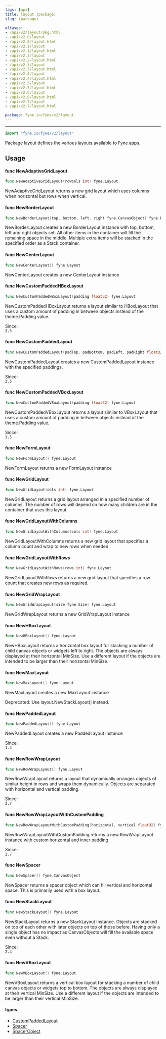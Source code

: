 ```yaml
---
tags: [api]
title: layout (package)
slug: (package)

aliases:
- /api/v2/layout/pkg.html
- /api/v2.0/layout
- /api/v2.0/layout.html
- /api/v2.1/layout
- /api/v2.1/layout.html
- /api/v2.2/layout
- /api/v2.2/layout.html
- /api/v2.3/layout
- /api/v2.3/layout.html
- /api/v2.4/layout
- /api/v2.4/layout.html
- /api/v2.5/layout
- /api/v2.5/layout.html
- /api/v2.6/layout
- /api/v2.6/layout.html
- /api/v2.7/layout
- /api/v2.7/layout.html

package: fyne.io/fyne/v2/layout
---
```



---
```go
import "fyne.io/fyne/v2/layout"
```

Package layout defines the various layouts available to Fyne apps.

## Usage

#### func  NewAdaptiveGridLayout

```go
func NewAdaptiveGridLayout(rowcols int) fyne.Layout
```
NewAdaptiveGridLayout returns a new grid layout which uses columns when horizontal but rows when vertical.

#### func  NewBorderLayout

```go
func NewBorderLayout(top, bottom, left, right fyne.CanvasObject) fyne.Layout
```
NewBorderLayout creates a new BorderLayout instance with top, bottom, left and right objects set. All other items in the container will fill the remaining space in the middle. Multiple extra items will be stacked in the specified order as a Stack container.

#### func  NewCenterLayout

```go
func NewCenterLayout() fyne.Layout
```
NewCenterLayout creates a new CenterLayout instance

#### func  NewCustomPaddedHBoxLayout

```go
func NewCustomPaddedHBoxLayout(padding float32) fyne.Layout
```
NewCustomPaddedHBoxLayout returns a layout similar to HBoxLayout that uses a custom amount of padding in between objects instead of the theme.Padding value.


<div class="since">Since: <code>
2.5</code></div>

#### func  NewCustomPaddedLayout

```go
func NewCustomPaddedLayout(padTop, padBottom, padLeft, padRight float32) fyne.Layout
```
NewCustomPaddedLayout creates a new CustomPaddedLayout instance with the specified paddings.


<div class="since">Since: <code>
2.5</code></div>

#### func  NewCustomPaddedVBoxLayout

```go
func NewCustomPaddedVBoxLayout(padding float32) fyne.Layout
```
NewCustomPaddedVBoxLayout returns a layout similar to VBoxLayout that uses a custom amount of padding in between objects instead of the theme.Padding value.


<div class="since">Since: <code>
2.5</code></div>

#### func  NewFormLayout

```go
func NewFormLayout() fyne.Layout
```
NewFormLayout returns a new FormLayout instance

#### func  NewGridLayout

```go
func NewGridLayout(cols int) fyne.Layout
```
NewGridLayout returns a grid layout arranged in a specified number of columns. The number of rows will depend on how many children are in the container that uses this layout.

#### func  NewGridLayoutWithColumns

```go
func NewGridLayoutWithColumns(cols int) fyne.Layout
```
NewGridLayoutWithColumns returns a new grid layout that specifies a column count and wrap to new rows when needed.

#### func  NewGridLayoutWithRows

```go
func NewGridLayoutWithRows(rows int) fyne.Layout
```
NewGridLayoutWithRows returns a new grid layout that specifies a row count that creates new rows as required.

#### func  NewGridWrapLayout

```go
func NewGridWrapLayout(size fyne.Size) fyne.Layout
```
NewGridWrapLayout returns a new GridWrapLayout instance

#### func  NewHBoxLayout

```go
func NewHBoxLayout() fyne.Layout
```
NewHBoxLayout returns a horizontal box layout for stacking a number of child canvas objects or widgets left to right. The objects are always displayed at their horizontal MinSize. Use a different layout if the objects are intended to be larger than their horizontal MinSize.

#### func  NewMaxLayout

```go
func NewMaxLayout() fyne.Layout
```
NewMaxLayout creates a new MaxLayout instance


<div class="deprecated">
Deprecated: Use layout.NewStackLayout() instead.</div>

#### func  NewPaddedLayout

```go
func NewPaddedLayout() fyne.Layout
```
NewPaddedLayout creates a new PaddedLayout instance


<div class="since">Since: <code>
1.4</code></div>

#### func  NewRowWrapLayout

```go
func NewRowWrapLayout() fyne.Layout
```
NewRowWrapLayout returns a layout that dynamically arranges objects of similar height in rows and wraps them dynamically. Objects are separated with horizontal and vertical padding.


<div class="since">Since: <code>
2.7</code></div>

#### func  NewRowWrapLayoutWithCustomPadding

```go
func NewRowWrapLayoutWithCustomPadding(horizontal, vertical float32) fyne.Layout
```
NewRowWrapLayoutWithCustomPadding returns a new RowWrapLayout instance with custom horizontal and inner padding.


<div class="since">Since: <code>
2.7</code></div>

#### func  NewSpacer

```go
func NewSpacer() fyne.CanvasObject
```
NewSpacer returns a spacer object which can fill vertical and horizontal space. This is primarily used with a box layout.

#### func  NewStackLayout

```go
func NewStackLayout() fyne.Layout
```
NewStackLayout returns a new StackLayout instance. Objects are stacked on top of each other with later objects on top of those before. Having only a single object has no impact as CanvasObjects will fill the available space even without a Stack.


<div class="since">Since: <code>
2.4</code></div>

#### func  NewVBoxLayout

```go
func NewVBoxLayout() fyne.Layout
```
NewVBoxLayout returns a vertical box layout for stacking a number of child canvas objects or widgets top to bottom. The objects are always displayed at their vertical MinSize. Use a different layout if the objects are intended to be larger than their vertical MinSize.

#### types

 * [CustomPaddedLayout](custompaddedlayout.html)
 * [Spacer](spacer.html)
 * [SpacerObject](spacerobject.html)
